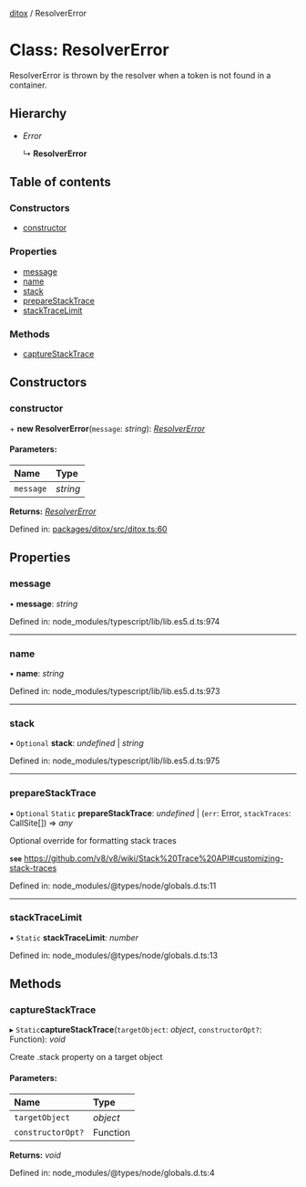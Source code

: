 [ditox](../README.md) / ResolverError

# Class: ResolverError

ResolverError is thrown by the resolver when a token is not found in a container.

## Hierarchy

* *Error*

  ↳ **ResolverError**

## Table of contents

### Constructors

- [constructor](resolvererror.md#constructor)

### Properties

- [message](resolvererror.md#message)
- [name](resolvererror.md#name)
- [stack](resolvererror.md#stack)
- [prepareStackTrace](resolvererror.md#preparestacktrace)
- [stackTraceLimit](resolvererror.md#stacktracelimit)

### Methods

- [captureStackTrace](resolvererror.md#capturestacktrace)

## Constructors

### constructor

\+ **new ResolverError**(`message`: *string*): [*ResolverError*](resolvererror.md)

#### Parameters:

Name | Type |
:------ | :------ |
`message` | *string* |

**Returns:** [*ResolverError*](resolvererror.md)

Defined in: [packages/ditox/src/ditox.ts:60](https://github.com/mnasyrov/ditox/blob/eb6e864/packages/ditox/src/ditox.ts#L60)

## Properties

### message

• **message**: *string*

Defined in: node_modules/typescript/lib/lib.es5.d.ts:974

___

### name

• **name**: *string*

Defined in: node_modules/typescript/lib/lib.es5.d.ts:973

___

### stack

• `Optional` **stack**: *undefined* \| *string*

Defined in: node_modules/typescript/lib/lib.es5.d.ts:975

___

### prepareStackTrace

▪ `Optional` `Static` **prepareStackTrace**: *undefined* \| (`err`: Error, `stackTraces`: CallSite[]) => *any*

Optional override for formatting stack traces

**`see`** https://github.com/v8/v8/wiki/Stack%20Trace%20API#customizing-stack-traces

Defined in: node_modules/@types/node/globals.d.ts:11

___

### stackTraceLimit

▪ `Static` **stackTraceLimit**: *number*

Defined in: node_modules/@types/node/globals.d.ts:13

## Methods

### captureStackTrace

▸ `Static`**captureStackTrace**(`targetObject`: *object*, `constructorOpt?`: Function): *void*

Create .stack property on a target object

#### Parameters:

Name | Type |
:------ | :------ |
`targetObject` | *object* |
`constructorOpt?` | Function |

**Returns:** *void*

Defined in: node_modules/@types/node/globals.d.ts:4
